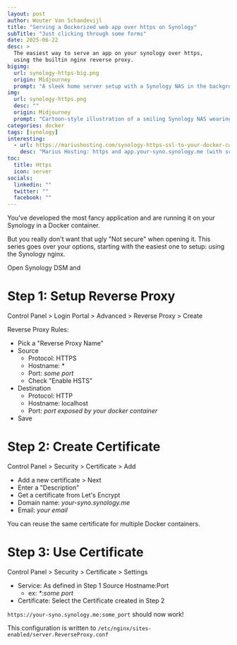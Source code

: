 ```yaml
---
layout: post
author: Wouter Van Schandevijl
title: "Serving a Dockerized web app over https on Synology"
subTitle: "Just clicking through some forms"
date: 2025-06-22
desc: >
  The easiest way to serve an app on your synology over https,
  using the builtin nginx reverse proxy.
bigimg:
  url: synology-https-big.png
  origin: Midjourney
  prompt: "A sleek home server setup with a Synology NAS in the background, a glowing Docker logo floating above it, and a secure HTTPS padlock icon in the foreground. The scene is futuristic, slightly moody lighting, with digital connection lines representing reverse proxy routing to a web application. Techy, modern, clean composition --ar 700:131"
img:
  url: synology-https.png
  desc: ""
  origin: Midjourney
  prompt: "Cartoon-style illustration of a smiling Synology NAS wearing sunglasses, sending HTTPS traffic through a glowing reverse proxy tunnel into a happy Docker whale. Bright, playful colors, comic-style outlines, fun and approachable vibe"
categories: docker
tags: [synology]
interesting:
  - url: https://mariushosting.com/synology-https-ssl-to-your-docker-containers-without-port-at-the-end/
    desc: "Marius Hosting: https and app.your-syno.synology.me (with screenshots!)"
toc:
  title: Https
  icon: server
socials:
  linkedin: ""
  twitter: ""
  facebook: ""
---
```


You've developed the most fancy application and are running
it on your Synology in a Docker container.

But you really don't want that ugly "Not secure" when opening
it. This series goes over your options, starting with the
easiest one to setup: using the Synology nginx.

<!--more-->

Open Synology DSM and

# Step 1: Setup Reverse Proxy

Control Panel > Login Portal > Advanced > Reverse Proxy > Create

Reverse Proxy Rules:
- Pick a "Reverse Proxy Name"
- Source
  - Protocol: HTTPS
  - Hostname: *
  - Port: _some port_
  - Check "Enable HSTS"
- Destination
  - Protocol: HTTP
  - Hostname: localhost
  - Port: _port exposed by your docker container_
- Save

# Step 2: Create Certificate

Control Panel > Security > Certificate > Add

- Add a new certificate > Next
- Enter a "Description"
- Get a certificate from Let's Encrypt
- Domain name: _your-syno.synology.me_
- Email: _your email_

You can reuse the same certificate for multiple Docker containers.

# Step 3: Use Certificate

Control Panel > Security > Certificate > Settings

- Service: As defined in Step 1 Source Hostname:Port
  - ex: _*:some port_
- Certificate: Select the Certificate created in Step 2

`https://your-syno.synology.me:some_port` should now work!

This configuration is written to `/etc/nginx/sites-enabled/server.ReverseProxy.conf`
